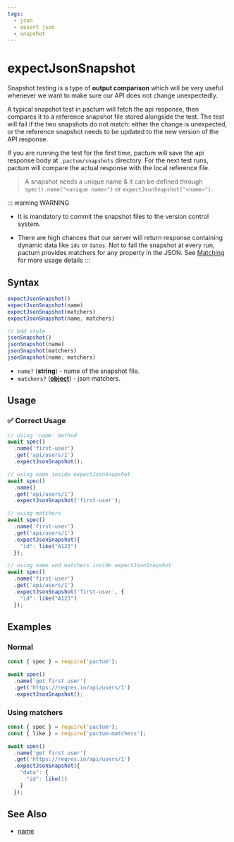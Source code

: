 ```yaml
---
tags:
  - json
  - assert json
  - snapshot
---
```


# expectJsonSnapshot

Snapshot testing is a type of **output comparison** which will be very useful whenever we want to make sure our API does not change unexpectedly.

A typical snapshot test in pactum will fetch the api response, then compares it to a reference snapshot file stored alongside the test. The test will fail if the two snapshots do not match: either the change is unexpected, or the reference snapshot needs to be updated to the new version of the API response.

If you are running the test for the first time, pactum will save the api response body at `.pactum/snapshots` directory. For the next test runs, pactum will compare the actual response with the local reference file. 

> A snapshot needs a unique name & it can be defined through `spec().name("<unique name>")` or `expectJsonSnapshot("<name>")`.

::: warning WARNING
- It is mandatory to commit the snapshot files to the version control system.

- There are high chances that our server will return response containing dynamic data like `ids` or `dates`. Not to fail the snapshot at every run, pactum provides matchers for any property in the JSON. See [Matching](/guides/matching) for more usage details
:::

## Syntax

```js
expectJsonSnapshot()
expectJsonSnapshot(name)
expectJsonSnapshot(matchers)
expectJsonSnapshot(name, matchers)

// bdd style
jsonSnapshot()
jsonSnapshot(name)
jsonSnapshot(matchers)
jsonSnapshot(name, matchers)
```

- `name?` (**string**) - name of the snapshot file.
- `matchers?` (**[object](/guides/matching)**) - json matchers.

## Usage

### ✅  Correct Usage

```js
// using 'name' method
await spec()
  .name('first-user')
  .get('api/users/1')
  .expectJsonSnapshot();
```

```js
// using name inside expectJsonSnapshot
await spec()
  .name()
  .get('api/users/1')
  .expectJsonSnapshot('first-user');
```

```js
// using matchers
await spec()
  .name('first-user')
  .get('api/users/1')
  .expectJsonSnapshot({
    "id": like("A123")
  });
```

```js
// using name and matchers inside expectJsonSnapshot
await spec()
  .name('first-user')
  .get('api/users/1')
  .expectJsonSnapshot('first-user', {
    "id": like("A123")
  });
```

## Examples

### Normal

```js
const { spec } = require('pactum');

await spec()
  .name('get first user')
  .get('https://reqres.in/api/users/1')
  .expectJsonSnapshot();
```

### Using matchers

```js
const { spec } = require('pactum');
const { like } = require('pactum-matchers');

await spec()
  .name('get first user')
  .get('https://reqres.in/api/users/1')
  .expectJsonSnapshot({
    "data": {
      "id": like(1)
    }
  });
```

## See Also

- [name](/api/requests/name)